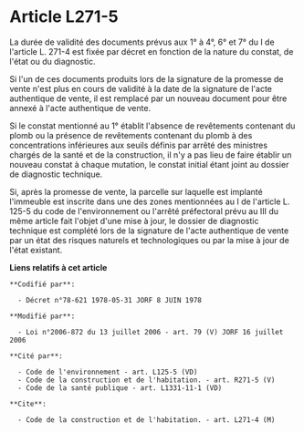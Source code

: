 # Article L271-5

La durée de validité des documents prévus aux 1° à 4°, 6° et 7° du I de l'article L. 271-4 est fixée par décret en fonction
de la nature du constat, de l'état ou du diagnostic.

Si l'un de ces documents produits lors de la signature de la promesse de vente n'est plus en cours de validité à la date de
la signature de l'acte authentique de vente, il est remplacé par un nouveau document pour être annexé à l'acte authentique de
vente.

Si le constat mentionné au 1° établit l'absence de revêtements contenant du plomb ou la présence de revêtements contenant du
plomb à des concentrations inférieures aux seuils définis par arrêté des ministres chargés de la santé et de la construction,
il n'y a pas lieu de faire établir un nouveau constat à chaque mutation, le constat initial étant joint au dossier de
diagnostic technique.

Si, après la promesse de vente, la parcelle sur laquelle est implanté l'immeuble est inscrite dans une des zones mentionnées
au I de l'article L. 125-5 du code de l'environnement ou l'arrêté préfectoral prévu au III du même article fait l'objet d'une
mise à jour, le dossier de diagnostic technique est complété lors de la signature de l'acte authentique de vente par un état
des risques naturels et technologiques ou par la mise à jour de l'état existant.

**Liens relatifs à cet article**

	**Codifié par**:

	  - Décret n°78-621 1978-05-31 JORF 8 JUIN 1978

	**Modifié par**:

	  - Loi n°2006-872 du 13 juillet 2006 - art. 79 (V) JORF 16 juillet 2006

	**Cité par**:

	  - Code de l'environnement - art. L125-5 (VD)
	  - Code de la construction et de l'habitation. - art. R271-5 (V)
	  - Code de la santé publique - art. L1331-11-1 (VD)

	**Cite**:

	  - Code de la construction et de l'habitation. - art. L271-4 (M)
